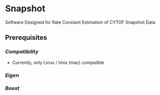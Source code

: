 # **Snapshot**
Software Designed for Rate Constant Estimation of CYTOF Snapshot Data



## **Prerequisites**


### *Compatibility*
- Currently, only Linux / Unix (mac) compatible


### *Eigen*

### *Boost*